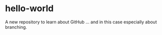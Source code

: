 # hello-world
A new repository to learn about GitHub … and in this case especially about branching.
